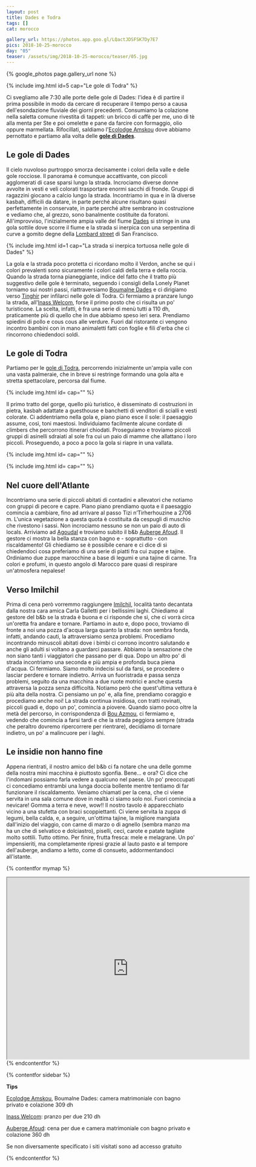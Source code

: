 ```yaml
---
layout: post
title: Dades e Todra
tags: []
cat: morocco

gallery_url: https://photos.app.goo.gl/LQactJDSFSK7Dy7E7
pics: 2018-10-25-morocco
day: "05"
teaser: /assets/img/2018-10-25-morocco/teaser/05.jpg
---
```


{% google_photos page.gallery_url none %}

{% include img.html id=5 cap="Le gole di Todra" %}

Ci svegliamo alle 7:30 alle porte delle gole di Dades: l'idea è di partire il prima possibile in modo da cercare di recuperare il tempo perso a causa dell'esondazione fluviale dei giorni precedenti. Consumiamo la colazione nella saletta comune rivestita di tappeti: un bricco di caffè per me, uno di tè alla menta per Ste e poi omelette e pane da farcire con formaggio, olio oppure marmellata. Rifocillati, saldiamo l'[Ecolodge Amskou](https://amskou-hotel-boumalne-dades-maroc.business.site/) dove abbiamo pernottato e partiamo alla volta delle [**gole di Dades**](https://it.wikipedia.org/wiki/Gole_di_Dades).

## Le gole di Dades

Il cielo nuvoloso purtroppo smorza decisamente i colori della valle e delle gole rocciose. Il panorama è comunque accattivante, con piccoli agglomerati di case sparsi lungo la strada. Incrociamo diverse donne avvolte in vesti e veli colorati trasportare enormi sacchi di fronde. Gruppi di ragazzini giocano a calcio lungo la strada. Incontriamo in qua e in là diverse kasbah, difficili da datare, in parte perché alcune risultano quasi perfettamente in conservate, in parte perché altre sembrano in costruzione e vediamo che, al grezzo, sono banalmente costituite da foratoni. All'improvviso, l'inizialmente ampia valle del fiume [Dades](https://it.wikipedia.org/wiki/Dades) si stringe in una gola sottile dove scorre il fiume e la strada si inerpica con una serpentina di curve a gomito degne della [Lombard street](https://it.wikipedia.org/wiki/Lombard_Street_(San_Francisco)) di San Francisco.

{% include img.html id=1 cap="La strada si inerpica tortuosa nelle gole di Dades" %}

La gola e la strada poco protetta ci ricordano molto il Verdon, anche se qui i colori prevalenti sono sicuramente i colori caldi della terra e della roccia. Quando la strada torna pianeggiante, indice del fatto che il tratto più suggestivo delle gole è terminato, seguendo i consigli della Lonely Planet torniamo sui nostri passi, riattraversiamo [Boumalne Dades](https://it.wikipedia.org/wiki/Boumalne_Dades) e ci dirigiamo verso [Tinghir](https://it.wikipedia.org/wiki/Tinghir) per infilarci nelle gole di Todra. Ci fermiamo a pranzare lungo la strada, all'[Inass Welcom](https://www.facebook.com/p/Restaurant-inass-welcom-100068325044558/?locale=en_GB), forse il primo posto che ci risulta un po' turisticone. La scelta, infatti, è fra una serie di menù tutti a 110 dh, praticamente più di quello che in due abbiamo speso ieri sera. Prendiamo spiedini di pollo e cous cous alle verdure. Fuori dal ristorante ci vengono incontro bambini con in mano animaletti fatti con foglie e fili d'erba che ci rincorrono chiedendoci soldi. 

## Le gole di Todra

Partiamo per le [gole di Todra](https://it.wikipedia.org/wiki/Gole_di_Todra), percorrendo inizialmente un'ampia valle con una vasta palmeraie, che in breve si restringe formando una gola alta e stretta spettacolare, percorsa dal fiume. 

{% include img.html id= cap="" %}

Il primo tratto del gorge, quello più turistico, è disseminato di costruzioni in pietra, kasbah adattate a guesthouse e banchetti di venditori di scialli e vesti colorate. Ci addentriamo nella gola e, piano piano esce il sole: il paesaggio assume, così, toni maestosi. Individuiamo facilmente alcune cordate di climbers che percorrono itinerari chiodati. Proseguiamo e troviamo piccoli gruppi di asinelli sdraiati al sole fra cui un paio di mamme che allattano i loro piccoli. Proseguendo, a poco a poco la gola si riapre in una vallata.

{% include img.html id= cap="" %}

{% include img.html id= cap="" %}

## Nel cuore dell'Atlante

Incontriamo una serie di piccoli abitati di contadini e allevatori che notiamo con gruppi di pecore e capre. Piano piano prendiamo quota e il paesaggio comincia a cambiare, fino ad arrivare al passo Tizi n’Tirherhouzine a 2706 m. L'unica vegetazione a questa quota è costituita da cespugli di muschio che rivestono i sassi. Non incrociamo nessuno se non un paio di auto di locals. Arriviamo ad [Agoudal](https://www.evaneos.it/marocco/viaggio/destinazioni/1808-agoudal/) e troviamo subito il b&b [Auberge Afoud](https://www.tripadvisor.fr/Hotel_Review-g6487124-d6431965-Reviews-Auberge_Afoud-Agoudal_Meknes_Tafilalet_Region.html). Il gestore ci mostra la bella stanza con bagno e - soprattutto - con riscaldamento! Gli chiediamo se è possibile cenare e ci dice di sì chiedendoci cosa preferiamo di una serie di piatti fra cui zuppe e tajine. Ordiniamo due zuppe marocchine a base di legumi e una tajine di carne. Tra colori e profumi, in questo angolo di Marocco pare quasi di respirare un'atmosfera nepalese!

## Verso Imilchil

Prima di cena però vorremmo raggiungere [Imilchil](https://it.wikipedia.org/wiki/Imilchil), località tanto decantata dalla nostra cara amica Carla Galletti per i bellissimi laghi. Chiediamo al gestore del b&b se la strada è buona e ci risponde che sì, che ci vorrà circa un'oretta fra andare e tornare. Partiamo in auto e, dopo poco, troviamo di fronte a noi una pozza d'acqua larga quanto la strada: non sembra fonda, infatti, andando cauti, la attraversiamo senza problemi. Procediamo incontrando minuscoli abitati dove i bimbi ci corrono incontro salutando e anche gli adulti si voltano a guardarci passare. Abbiamo la sensazione che non siano tanti i viaggiatori che passano per di qua. Dopo un altro po' di strada incontriamo una seconda e più ampia e profonda buca piena d'acqua. Ci fermiamo. Siamo molto indecisi sul da farsi, se procedere o lasciar perdere e tornare indietro. Arriva un fuoristrada e passa senza problemi, seguito da una macchina a due ruote motrici e anche questa attraversa la pozza senza difficoltà. Notiamo però che quest'ultima vettura è più alta della nostra. Ci pensiamo un po' e, alla fine, prendiamo coraggio e procediamo anche noi! La strada continua insidiosa, con tratti rovinati, piccoli guadi e, dopo un po', comincia a piovere. Quando siamo poco oltre la metà del percorso, in corrispondenza di [Bou Azmou](https://it.wikipedia.org/wiki/Bou_Azmou), ci fermiamo e, vedendo che comincia a farsi tardi e che la strada peggiora sempre (strada che peraltro dovremo ripercorrere per rientrare), decidiamo di tornare indietro, un po' a malincuore per i laghi.

## Le insidie non hanno fine

Appena rientrati, il nostro amico del b&b ci fa notare che una delle gomme della nostra mini macchina è piuttosto sgonfia. Bene... e ora?
Ci dice che l'indomani possiamo farla vedere a qualcuno nel paese. Un po' preoccupati ci concediamo entrambi una lunga doccia bollente mentre tentiamo di far funzionare il riscaldamento. Veniamo chiamati per la cena, che ci viene servita in una sala comune dove in realtà ci siamo solo noi. Fuori comincia a nevicare! Gomma a terra e neve, wow!! Il nostro tavolo è apparecchiato vicino a una stufetta con braci scoppiettanti. Ci viene servita la zuppa di legumi, bella calda, e, a seguire, un'ottima tajine, la migliore mangiata dall'inizio del viaggio, con carne di marzo o di agnello (sembra manzo ma ha un che di selvatico e dolciastro), piselli, ceci, carote e patate tagliate molto sottili. Tutto ottimo. Per finire, frutta fresca: mele e melagrane. Un po' impensieriti, ma completamente ripresi grazie al lauto pasto e al tempore dell'auberge, andiamo a letto, come di consueto, addormentandoci all'istante.

{% contentfor mymap %}
<iframe src="https://www.google.com/maps/d/embed?mid=1mDATbAi6De4gwj9Q1pHprP84HAi_-VuH&ehbc=2E312F" width="640" height="480"></iframe>
{% endcontentfor %}

{% contentfor sidebar %}

**Tips**

[Ecolodge Amskou](https://amskou-hotel-boumalne-dades-maroc.business.site/), Boumalne Dades: camera matrimoniale con bagno privato e colazione 309 dh

[Inass Welcom](https://www.facebook.com/p/Restaurant-inass-welcom-100068325044558/?locale=en_GB): pranzo per due 210 dh

[Auberge Afoud](https://www.tripadvisor.fr/Hotel_Review-g6487124-d6431965-Reviews-Auberge_Afoud-Agoudal_Meknes_Tafilalet_Region.html): cena per due e camera matrimoniale con bagno privato e colazione 360 dh

Se non diversamente specificato i siti visitati sono ad accesso gratuito

{% endcontentfor %}